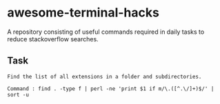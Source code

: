 # awesome-terminal-hacks
A repository consisting of useful commands required in daily tasks to reduce stackoverflow searches. 

## Task 

```
Find the list of all extensions in a folder and subdirectories. 

Command : find . -type f | perl -ne 'print $1 if m/\.([^.\/]+)$/' | sort -u
```
